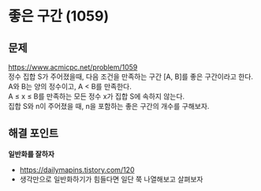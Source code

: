 # 좋은 구간 (1059)

## 문제
https://www.acmicpc.net/problem/1059  
정수 집합 S가 주어졌을때, 다음 조건을 만족하는 구간 [A, B]를 좋은 구간이라고 한다.  
A와 B는 양의 정수이고, A < B를 만족한다.  
A ≤ x ≤ B를 만족하는 모든 정수 x가 집합 S에 속하지 않는다.  
집합 S와 n이 주어졌을 때, n을 포함하는 좋은 구간의 개수를 구해보자.  

## 해결 포인트
**일반화를 잘하자**
- https://dailymapins.tistory.com/120
- 생각만으로 일반화하기가 힘들다면 일단 쭉 나열해보고 살펴보자
